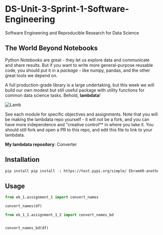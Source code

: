 # DS-Unit-3-Sprint-1-Software-Engineering
Software Engineering and Reproducible Research for Data Science

## The World Beyond Notebooks

Python Notebooks are great - they let us explore data and communicate and share
results. But if you want to write more general-purpose reusable code, you should
put it in a *package* - like numpy, pandas, and the other great tools we depend
on.

A full production-grade library is a large undertaking, but this week we will
build our own modest but still useful package with utility functions for common
data science tasks. Behold, **lambdata**!

![Lamb](./lamb.jpg)

See each module for specific objectives and assignments. Note that you will be
making the lambdata repo yourself - it will *not* be a fork, and you can have
more independence and "creative control** in where you take it. You should still
fork and open a PR to this repo, and edit this file to link to your lambdata.

**My lambdata repository**: Converter

## Installation

```sh
pip install pip install -i https://test.pypi.org/simple/ Ekram49-another-try==1.0
```
## Usage

```py
from ek_1.assignment_1 import convert_names

convert_names(df)

from ek_1_2.assignment_1_2 import convert_names_bd


convert_names_bd(df)
```
